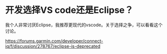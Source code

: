 # 开发选择VS code还是Eclipse？

我个人非常讨厌Eclipse，我推荐更现代的vscode。关于选择之争，可以看看这个讨论。

https://forums.garmin.com/developer/connect-iq/f/discussion/278767/eclipse-is-deprecated